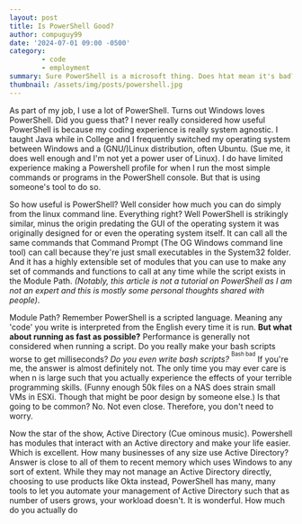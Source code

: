 ```yaml
---
layout: post
title: Is PowerShell Good?
author: compuguy99
date: '2024-07-01 09:00 -0500'
category:
        - code
        - employment
summary: Sure PowerShell is a microsoft thing. Does htat mean it's bad?
thumbnail: /assets/img/posts/powershell.jpg
---
```


As part of my job, I use a lot of PowerShell. Turns out Windows loves PowerShell. Did you guess that? I never really considered how useful PowerShell is because my coding experience is really system agnostic. I taught Java while in College and I frequently switched my operating system between Windows and a (GNU/)Linux distribution, often Ubuntu. (Sue me, it does well enough and I'm not yet a power user of Linux). I do have limited experience making a Powershell profile for when I run the most simple commands or programs in the PowerShell console. But that is using someone's tool to do so.

So how useful is PowerShell? Well consider how much you can do simply from the linux command line. Everything right? Well PowerShell is strikingly similar, minus the origin predating the GUI of the operating system it was originally designed for or even the operating system itself. It can call all the same commands that Command Prompt (The OG Windows command line tool) can call because they're just small executables in the System32 folder. And it has a highly extensible set of modules that you can use to make any set of commands and functions to call at any time while the script exists in the Module Path. *(Notably, this article is not a tutorial on PowerShell as I am not an expert and this is mostly some personal thoughts shared with people)*.

Module Path? Remember PowerShell is a scripted language. Meaning any 'code' you write is interpreted from the English every time it is run. **But what about running as fast as possible?** Performance is generally not considered when running a script. Do you really make your bash scripts worse to get milliseconds? *Do you even write bash scripts?* <sup><sup>Bash bad</sup></sup> If you're me, the answer is almost definitely not. The only time you may ever care is when n is large such that you actually experience the effects of your terrible programming skills. (Funny enough 50k files on a NAS does strain small VMs in ESXi. Though that might be poor design by someone else.) Is that going to be common? No. Not even close. Therefore, you don't need to worry.

Now the star of the show, Active Directory (Cue ominous music). Powershell has modules that interact with an Active directory and make your life easier. Which is excellent. How many businesses of any size use Active Directory? Answer is close to all of them to recent memory which uses Windows to any sort of extent. While they may not manage an Active Directory directly, choosing to use products like Okta instead, PowerShell has many, many tools to let you automate your management of Active Directory such that as number of users grows, your workload doesn't. It is wonderful. How much do you actually do 
